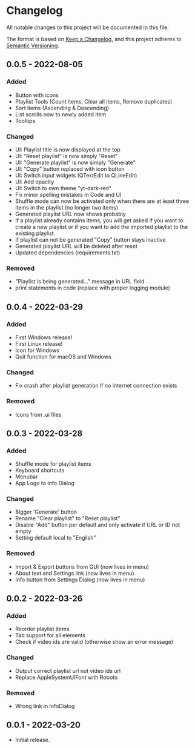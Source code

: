 # Changelog

All notable changes to this project will be documented in this file.

The format is based on [Keep a Changelog](https://keepachangelog.com/en/1.0.0/),
and this project adheres to [Semantic Versioning](https://semver.org/spec/v2.0.0.html).

## 0.0.5 - 2022-08-05

### Added

- Button with icons
- Playlist Tools (Count items, Clear all items, Remove duplicates)
- Sort items (Ascending & Descending)
- List scrolls now to newly added item
- Tooltips

### Changed

- UI: Playlist title is now displayed at the top
- UI: "Reset playlist" is now simply "Reset"
- UI: "Generate playlist" is now simply "Generate"
- UI: "Copy" button replaced with icon button
- UI: Switch input widgets (QTextEdit to QLineEdit)
- UI: Add opacity
- UI: Switch to own theme "yt-dark-red"
- Fix minor spelling mistakes in Code and UI
- Shuffle mode can now be activated only when there are at least three items in the playlist (no longer two items)
- Generated playlist URL now shows probably
- If a playlist already contains items, you will get asked if you want to create a new playlist or if you want to add the imported playlist to the existing playlist.
- If playlist can not be generated "Copy" button stays inactive
- Generated playlist URL will be deleted after reset
- Updated dependencies (requirements.txt)

### Removed

- "Playlist is being generated..." message in URL field
- print statements in code (replace with proper logging module)

## 0.0.4 - 2022-03-29

### Added

- First Windows release!
- First Linux release!
- Icon for Windows
- Quit function for macOS and Windows

### Changed

- Fix crash after playlist generation if no internet connection exists

### Removed

- Icons from .ui files

## 0.0.3 - 2022-03-28

### Added

- Shuffle mode for playlist items
- Keyboard shortcuts
- Menubar
- App Logo to Info Dialog

### Changed

- Bigger 'Generate' button
- Rename "Clear playlist" to "Reset playlist"
- Disable "Add" button per default and only activate if URL or ID not empty
- Setting default local to "English"

### Removed

- Import & Export buttons from GUI (now lives in menu)
- About text and Settings link (now lives in menu)
- Info button from Settings Dialog (now lives in menu)

## 0.0.2 - 2022-03-26

### Added

- Reorder playlist items
- Tab support for all elements
- Check if video ids are valid (otherwise show an error message)

### Changed

- Output correct playlist url not video ids url
- Replace AppleSystemUIFont with Roboto

### Removed

- Wrong link in InfoDialog

## 0.0.1 - 2022-03-20

- Initial release.
